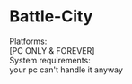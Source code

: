 # Battle-City                  
Platforms:                                              
[PC ONLY & FOREVER]                 
System requirements:                
your pc can't handle it anyway      
